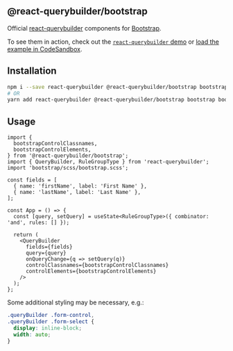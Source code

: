 ## @react-querybuilder/bootstrap

Official [react-querybuilder](https://npmjs.com/package/react-querybuilder) components for [Bootstrap](https://getbootstrap.com/).

To see them in action, check out the [`react-querybuilder` demo](https://react-querybuilder.js.org/react-querybuilder/#style=bootstrap) or [load the example in CodeSandbox](https://codesandbox.io/s/github/react-querybuilder/react-querybuilder/tree/main/examples/bootstrap).

## Installation

```bash
npm i --save react-querybuilder @react-querybuilder/bootstrap bootstrap bootstrap-icons
# OR
yarn add react-querybuilder @react-querybuilder/bootstrap bootstrap bootstrap-icons
```

## Usage

```tsx
import {
  bootstrapControlClassnames,
  bootstrapControlElements,
} from '@react-querybuilder/bootstrap';
import { QueryBuilder, RuleGroupType } from 'react-querybuilder';
import 'bootstrap/scss/bootstrap.scss';

const fields = [
  { name: 'firstName', label: 'First Name' },
  { name: 'lastName', label: 'Last Name' },
];

const App = () => {
  const [query, setQuery] = useState<RuleGroupType>({ combinator: 'and', rules: [] });

  return (
    <QueryBuilder
      fields={fields}
      query={query}
      onQueryChange={q => setQuery(q)}
      controlClassnames={bootstrapControlClassnames}
      controlElements={bootstrapControlElements}
    />
  );
};
```

Some additional styling may be necessary, e.g.:

```css
.queryBuilder .form-control,
.queryBuilder .form-select {
  display: inline-block;
  width: auto;
}
```
